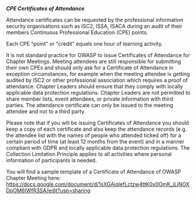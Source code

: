 ***CPE Certificates of Attendance***

Attendance certificates can be requested by the professional information security organisations such as ISC2, ISSA, ISACA during an audit of their members Continuous Professional Education (CPE) points.

Each CPE "point" or "credit" equals one hour of learning activity. 

It is not standard practice for OWASP to issue Certificates of Attendance for Chapter Meetings. Meeting attendees are still responsible for submitting their own CPEs and should only ask for a Certificate of Attendance in exception circumstances, for example when the meeting attendee is getting audited by ISC2 or other professional association which requires a proof of attendance. Chapter Leaders should ensure that they comply with locally applicable data protection regulations.  Chapter Leaders are not permitted to share member lists, event attendees, or private information with third parties. The attendance certificate can only be issued to the meeting attendee and not to a third party.

Please note that if you will be issuing Certificates of Attendance you should keep a copy of each certificate and also keep the attendance records (e.g. the attendee list with the names of people who attended ticked off) for a certain period of time (at least 12 months from the event) and in a manner compliant with GDPR and locally applicable data protection regulations. The Collection Limitation Principle applies to all activities where personal information of participants is needed.

You will find a sample template of a Certificate of Attendance of OWASP Chapter Meeting here: https://docs.google.com/document/d/1sXGAjqlefLctzw4ttK0x0OmK_iLjNOXDpOM6IWfR3SA/edit?usp=sharing
